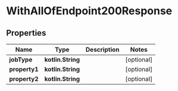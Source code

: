 
# WithAllOfEndpoint200Response

## Properties
| Name | Type | Description | Notes |
| ------------ | ------------- | ------------- | ------------- |
| **jobType** | **kotlin.String** |  |  [optional] |
| **property1** | **kotlin.String** |  |  [optional] |
| **property2** | **kotlin.String** |  |  [optional] |



